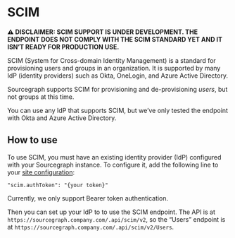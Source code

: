 # SCIM

**⚠️ DISCLAIMER: SCIM SUPPORT IS UNDER DEVELOPMENT. THE ENDPOINT DOES NOT COMPLY WITH THE SCIM STANDARD YET AND IT ISN’T READY FOR PRODUCTION USE.**

SCIM (System for Cross-domain Identity Management) is a standard for provisioning users and groups in an organization. It is supported by many IdP (identity providers) such as Okta, OneLogin, and Azure Active Directory.

Sourcegraph supports SCIM for provisioning and de-provisioning _users_, but not groups at this time.

You can use any IdP that supports SCIM, but we’ve only tested the endpoint with Okta and Azure Active Directory.

## How to use

To use SCIM, you must have an existing identity provider (IdP) configured with your Sourcegraph instance.
To configure it, add the following line to your [site configuration](config/site_config.md):

```
"scim.authToken": "{your token}"
```

Currently, we only support Bearer token authentication.

Then you can set up your IdP to to use the SCIM endpoint. The API is at `https://sourcegraph.company.com/.api/scim/v2`, so the “Users” endpoint is at `https://sourcegraph.company.com/.api/scim/v2/Users`.

